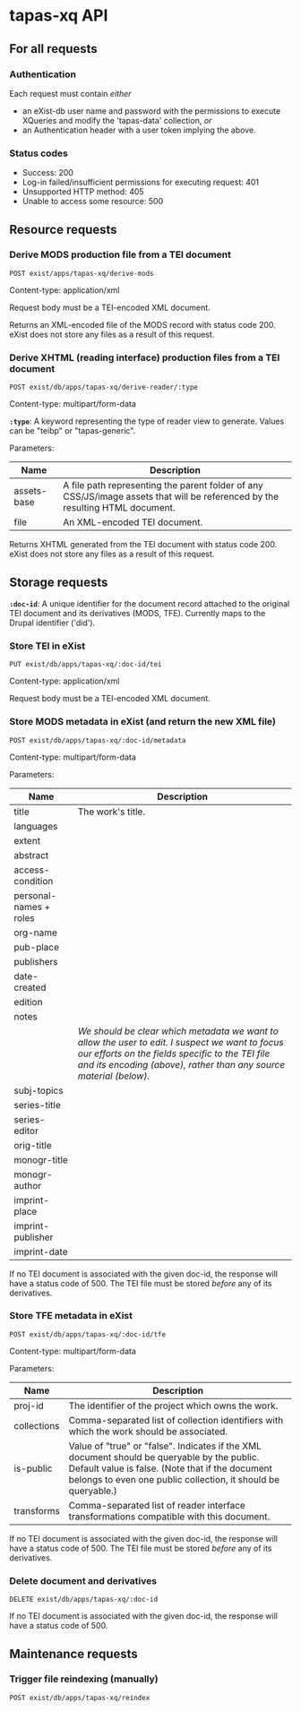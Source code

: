 # tapas-xq API

## For all requests

### Authentication

Each request must contain _either_

* an eXist-db user name and password with the permissions to execute XQueries and modify the 'tapas-data' collection, _or_
* an Authentication header with a user token implying the above.

### Status codes

* Success: 200
* Log-in failed/insufficient permissions for executing request: 401
* Unsupported HTTP method: 405
* Unable to access some resource: 500

## Resource requests

### Derive MODS production file from a TEI document

`POST exist/apps/tapas-xq/derive-mods`

Content-type: application/xml

Request body must be a TEI-encoded XML document.

Returns an XML-encoded file of the MODS record with status code 200. eXist does not store any files as a result of this request.

### Derive XHTML (reading interface) production files from a TEI document

`POST exist/db/apps/tapas-xq/derive-reader/:type`

Content-type: multipart/form-data

__`:type`__: A keyword representing the type of reader view to generate. Values can be "teibp" or "tapas-generic".

Parameters:

| Name | Description |
| ------ | ------- |
| assets-base | A file path representing the parent folder of any CSS/JS/image assets that will be referenced by the resulting HTML document. |
| file | An XML-encoded TEI document. |

Returns XHTML generated from the TEI document with status code 200. eXist does not store any files as a result of this request.

## Storage requests

__`:doc-id`__: A unique identifier for the document record attached to the original TEI document and its derivatives (MODS, TFE). Currently maps to the Drupal identifier ('did').

### Store TEI in eXist

`PUT exist/db/apps/tapas-xq/:doc-id/tei`

Content-type: application/xml

Request body must be a TEI-encoded XML document.

### Store MODS metadata in eXist (and return the new XML file)

`POST exist/db/apps/tapas-xq/:doc-id/metadata`

Content-type: multipart/form-data

Parameters:

| Name | Description |
| ------ | ------- |
| title | The work's title. |
| languages |  | <!-- ? -->
| extent |  | <!-- ? -->
| abstract |  |
| access-condition |  |
| personal-names + roles |  | <!-- Dealing with this is thorny. Do we want to encourage a "LAST, FIRST" policy? How will this be represented in the form data? -->
| org-name |  |
| pub-place |  |
| publishers |  |
| date-created |  |
| edition |  |
| notes |  |
| | _We should be clear which metadata we want to allow the user to edit. I suspect we want to focus our efforts on the fields specific to the TEI file and its encoding (above), rather than any source material (below)._ |
| subj-topics |  |
| series-title |  |
| series-editor |  |
| orig-title |  |
| monogr-title |  |
| monogr-author |  |
| imprint-place |  |
| imprint-publisher |  |
| imprint-date |  |

If no TEI document is associated with the given doc-id, the response will have a status code of 500. The TEI file must be stored _before_ any of its derivatives.

### Store TFE metadata in eXist

`POST exist/db/apps/tapas-xq/:doc-id/tfe`

Content-type: multipart/form-data

Parameters:

| Name | Description |
| ------ | ------- |
| proj-id | The identifier of the project which owns the work. |
| collections | Comma-separated list of collection identifiers with which the work should be associated. |
| is-public | Value of "true" or "false". Indicates if the XML document should be queryable by the public. Default value is false. (Note that if the document belongs to even one public collection, it should be queryable.) |
| transforms | Comma-separated list of reader interface transformations compatible with this document. |

If no TEI document is associated with the given doc-id, the response will have a status code of 500. The TEI file must be stored _before_ any of its derivatives.

### Delete document and derivatives

`DELETE exist/db/apps/tapas-xq/:doc-id`

If no TEI document is associated with the given doc-id, the response will have a status code of 500.

## Maintenance requests

### Trigger file reindexing (manually)

`POST exist/db/apps/tapas-xq/reindex`

